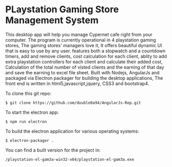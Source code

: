 # PLaystation Gaming Store Management System

This desktop app will help you manage Cypernet cafe right from your computer. The program is currently operational in 4 playstation gaming stores, The gaming stores' managers love it, It offers beautiful dynamic UI that is easy to use by any user. features both a stopwatch and a countdown timers, add and remove clients, cost calculation for each client, ablity to add extra playstation controllers for each client and calculate their added cost, Calculation of the total number of visted clients and the earning of that day and save the earning to excel file sheet.
Built with Nodejs, AngularJs and packaged via Electron packager for building the desktop applications, The front end is written in html5,javascript,jquery, CSS3 and bootstrap4.



To clone this git repo:
```
$ git clone https://github.com/double0a94/AngularJs-Rep.git
```

To start the electron app:
```
$ npm run electron
```

To build the electron application for various operating systems:
```
$ electron-packager .
```
You can find a built version for the project in:
```
/playstation-el-gam3a-win32-x64/playstation-el-gam3a.exe
```
